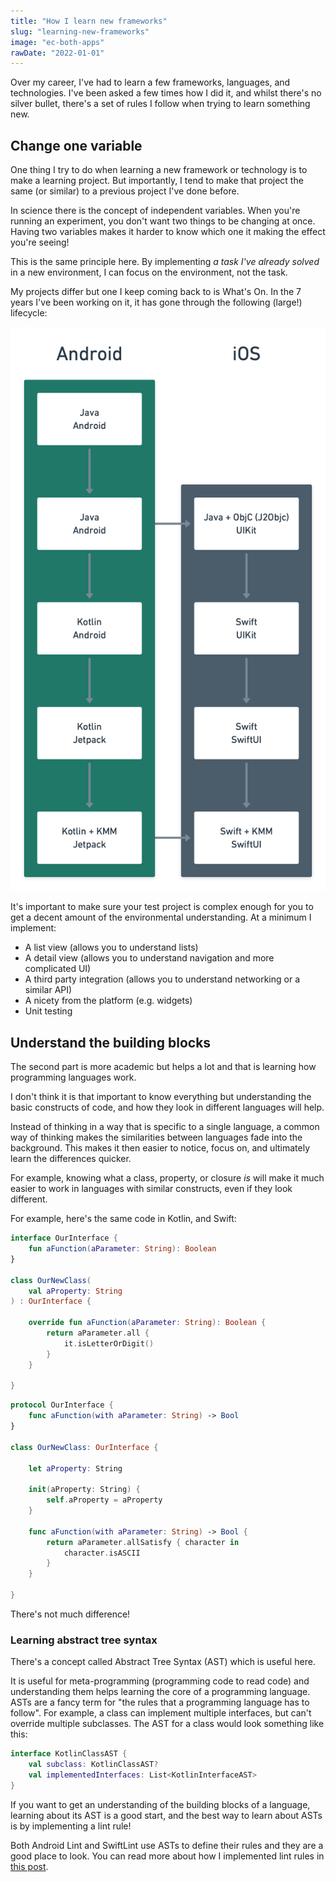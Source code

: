```yaml
---
title: "How I learn new frameworks"
slug: "learning-new-frameworks"
image: "ec-both-apps"
rawDate: "2022-01-01"
---
```


Over my career, I've had to learn a few frameworks, languages, and technologies. I've been asked a few times how I did it, and whilst there's no silver bullet, there's a set of rules I follow when trying to learn something new.

## Change one variable

One thing I try to do when learning a new framework or technology is to make a learning project. But importantly, I tend to make that project the same (or similar) to a previous project I've done before. 

In science there is the concept of independent variables. When you're running an experiment, you don't want two things to be changing at once. Having two variables makes it harder to know which one it making the effect you're seeing! 

This is the same principle here. By implementing *a task I've already solved* in a new environment, I can focus on the environment, not the task. 

My projects differ but one I keep coming back to is What's On. In the 7 years I've been working on it, it has gone through the following (large!) lifecycle:

![](whats-on-lifecycle.png)

It's important to make sure your test project is complex enough for you to get a decent amount of the environmental understanding. At a minimum I implement:

- A list view (allows you to understand lists)
- A detail view (allows you to understand navigation and more complicated UI)
- A third party integration (allows you to understand networking or a similar API)
- A nicety from the platform (e.g. widgets)
- Unit testing

## Understand the building blocks

The second part is more academic but helps a lot and that is learning how programming languages work. 

I don't think it is that important to know everything but understanding the basic constructs of code, and how they look in different languages will help. 

Instead of thinking in a way that is specific to a single language, a common way of thinking makes the similarities between languages fade into the background. This makes it then easier to notice, focus on, and ultimately learn the differences quicker.

For example, knowing what a class, property, or closure *is* will make it much easier to work in languages with similar constructs, even if they look different. 

For example, here's the same code in Kotlin, and Swift:

```kotlin
interface OurInterface {
    fun aFunction(aParameter: String): Boolean
}

class OurNewClass(
    val aProperty: String
) : OurInterface {

    override fun aFunction(aParameter: String): Boolean {
        return aParameter.all {
            it.isLetterOrDigit()
        }
    }

}
```

```swift
protocol OurInterface {
    func aFunction(with aParameter: String) -> Bool
}

class OurNewClass: OurInterface {
    
    let aProperty: String
    
    init(aProperty: String) {
        self.aProperty = aProperty
    }
    
    func aFunction(with aParameter: String) -> Bool {
        return aParameter.allSatisfy { character in
            character.isASCII
        }
    }
    
}
```

There's not much difference!

### Learning abstract tree syntax

There's a concept called Abstract Tree Syntax (AST) which is useful here. 

It is useful for meta-programming (programming code to read code) and understanding them helps learning the core of a programming language. ASTs are a fancy term for "the rules that a programming language has to follow". For example, a class can implement multiple interfaces, but can't override multiple subclasses. The AST for a class would look something like this:

```kotlin
interface KotlinClassAST {
    val subclass: KotlinClassAST?
    val implementedInterfaces: List<KotlinInterfaceAST>
}
```

If you want to get an understanding of the building blocks of a language, learning about its AST is a good start, and the best way to learn about ASTs is by implementing a lint rule! 

Both Android Lint and SwiftLint use ASTs to define their rules and they are a good place to look. You can read more about how I implemented lint rules in [this post](https://www.amlcurran.co.uk/articles/lint-rules).
